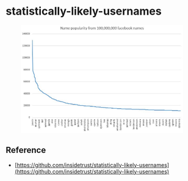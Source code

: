 # statistically-likely-usernames

<figure><img src="../.gitbook/assets/image (4) (1).png" alt=""><figcaption></figcaption></figure>



## Reference

* [https://github.com/insidetrust/statistically-likely-usernames](https://github.com/insidetrust/statistically-likely-usernames)
